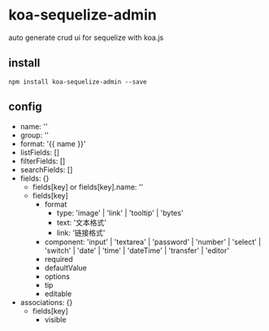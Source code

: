 # koa-sequelize-admin

auto generate crud ui for sequelize with koa.js

## install

```
npm install koa-sequelize-admin --save
```

## config

* name: ''
* group: ''
* format: '{{ name }}'
* listFields: []
* filterFields: []
* searchFields: []
* fields: {}
  * fields[key] or fields[key].name: ''
  * fields[key]
    * format
      * type: 'image' | 'link' | 'tooltip' | 'bytes'
      * text: '文本格式'
      * link: '链接格式'
    * component: 'input' | 'textarea' | 'password' | 'number' | 'select' | 'switch' | 'date' | 'time' | 'dateTime' | 'transfer' | 'editor'
    * required
    * defaultValue
    * options
    * tip
    * editable
* associations: {}
  * fields[key]
    * visible